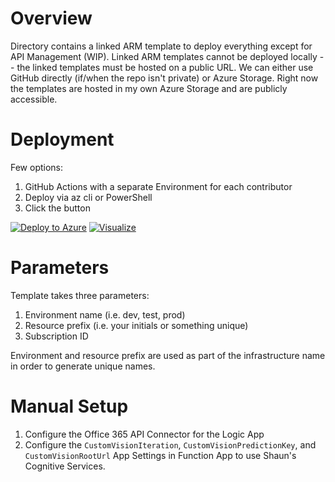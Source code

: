 # Overview
Directory contains a linked ARM template to deploy everything except for API Management (WIP). 
Linked ARM templates cannot be deployed locally -- the linked templates must be hosted on a public URL. 
We can either use GitHub directly (if/when the repo isn't private) or Azure Storage. Right now the templates are hosted in my own Azure Storage and are publicly accessible.

# Deployment
Few options:
1. GitHub Actions with a separate Environment for each contributor
2. Deploy via az cli or PowerShell
3. Click the button

[![Deploy to Azure](https://aka.ms/deploytoazurebutton)](https://portal.azure.com/#create/Microsoft.Template/uri/https%3A%2F%2Fpythondjangodemo.blob.core.windows.net%2Fazuretemplates%2FdeployTemplate.json)
[![Visualize](http://armviz.io/visualizebutton.png)](http://armviz.io/#/?load=https://pythondjangodemo.blob.core.windows.net/azuretemplates/deployTemplate.json)

# Parameters
Template takes three parameters:
1. Environment name (i.e. dev, test, prod)
2. Resource prefix (i.e. your initials or something unique)
3. Subscription ID

Environment and resource prefix are used as part of the infrastructure name in order to generate unique names.

# Manual Setup
1. Configure the Office 365 API Connector for the Logic App
2. Configure the `CustomVisionIteration`, `CustomVisionPredictionKey`, and `CustomVisionRootUrl` App Settings in Function App to use Shaun's Cognitive Services.
